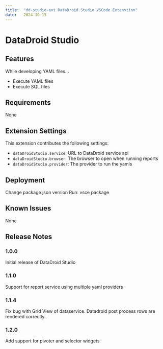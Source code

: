 ```yaml
---
title:  "dd-studio-ext DataDroid Studio VSCode Extenstion"
date:   2024-10-15
---
```


# DataDroid Studio

## Features

While developing YAML files...
- Execute YAML files
- Execute SQL files

## Requirements

None

## Extension Settings

This extension contributes the following settings:

* `dataDroidStudio.service`: URL to DataDroid service api
* `dataDroidStudio.browser`: The browser to open when running reports
* `dataDroidStudio.provider`: The provider to run the yamls

## Deployment
Change package.json version
Run: vsce package

## Known Issues

None

## Release Notes

### 1.0.0

Initial release of DataDroid Studio

### 1.1.0

Support for report service using multiple yaml providers

### 1.1.4

Fix bug with Grid View of dataservice.  Datadroid post process rows are rendered correctly.

### 1.2.0

Add support for pivoter and selector widgets
